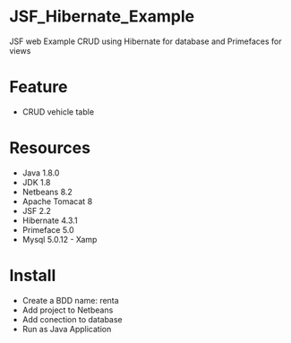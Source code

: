 # JSF_Hibernate_Example
JSF web Example CRUD using Hibernate for database and Primefaces for views

# Feature
* CRUD vehicle table

# Resources
* Java 1.8.0
* JDK 1.8
* Netbeans 8.2
* Apache Tomacat 8
* JSF 2.2
* Hibernate 4.3.1
* Primeface 5.0
* Mysql 5.0.12 - Xamp


# Install
* Create a BDD name: renta
* Add project to Netbeans
* Add conection to database
* Run as Java Application


